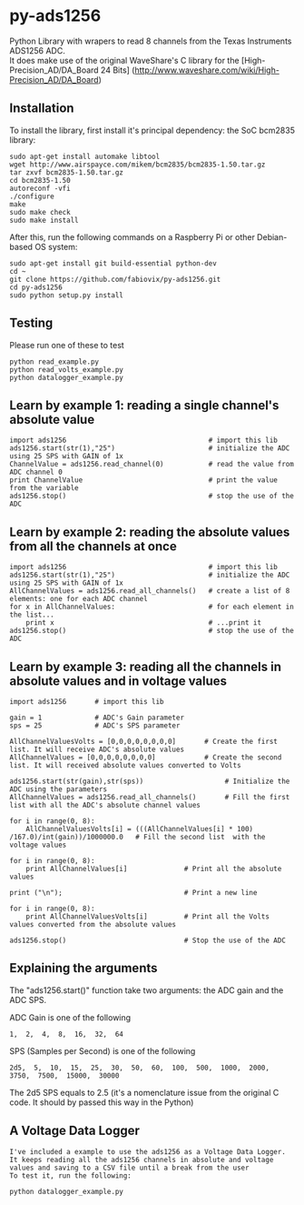# py-ads1256
Python Library with wrapers to read 8 channels from the Texas Instruments ADS1256 ADC.  
It does make use of the original WaveShare's C library for the [High-Precision_AD/DA_Board 24 Bits] (http://www.waveshare.com/wiki/High-Precision_AD/DA_Board) 

## Installation

To install the library, first install it's principal dependency: the SoC bcm2835 library:

    sudo apt-get install automake libtool
    wget http://www.airspayce.com/mikem/bcm2835/bcm2835-1.50.tar.gz
    tar zxvf bcm2835-1.50.tar.gz
    cd bcm2835-1.50
    autoreconf -vfi
    ./configure
    make
    sudo make check
    sudo make install



After this, run the following commands on a Raspberry Pi or other Debian-based OS system:

    sudo apt-get install git build-essential python-dev
    cd ~
    git clone https://github.com/fabiovix/py-ads1256.git
    cd py-ads1256
    sudo python setup.py install


## Testing

Please run one of these to test

    python read_example.py
    python read_volts_example.py
    python datalogger_example.py 
 


## Learn by example 1: reading a single channel's absolute value

    import ads1256                                   # import this lib
    ads1256.start(str(1),"25")                       # initialize the ADC using 25 SPS with GAIN of 1x
    ChannelValue = ads1256.read_channel(0)           # read the value from ADC channel 0 
    print ChannelValue                               # print the value from the variable
    ads1256.stop()                                   # stop the use of the ADC



## Learn by example 2: reading the absolute values from all the channels at once

    import ads1256                                   # import this lib
    ads1256.start(str(1),"25")                       # initialize the ADC using 25 SPS with GAIN of 1x
    AllChannelValues = ads1256.read_all_channels()   # create a list of 8 elements: one for each ADC channel 
    for x in AllChannelValues:                       # for each element in the list... 
        print x                                      # ...print it
    ads1256.stop()                                   # stop the use of the ADC
 



## Learn by example 3: reading all the channels in absolute values and in voltage values

    import ads1256       # import this lib                             

    gain = 1             # ADC's Gain parameter
    sps = 25             # ADC's SPS parameter

    AllChannelValuesVolts = [0,0,0,0,0,0,0,0]       # Create the first list. It will receive ADC's absolute values
    AllChannelValues = [0,0,0,0,0,0,0,0]            # Create the second list. It will received absolute values converted to Volts

    ads1256.start(str(gain),str(sps))                    # Initialize the ADC using the parameters
    AllChannelValues = ads1256.read_all_channels()       # Fill the first list with all the ADC's absolute channel values 
                    
    for i in range(0, 8):                                                                       
        AllChannelValuesVolts[i] = (((AllChannelValues[i] * 100) /167.0)/int(gain))/1000000.0   # Fill the second list  with the voltage values

    for i in range(0, 8):                      
        print AllChannelValues[i]              # Print all the absolute values

    print ("\n");                              # Print a new line

    for i in range(0, 8):                      
        print AllChannelValuesVolts[i]         # Print all the Volts values converted from the absolute values

    ads1256.stop()                             # Stop the use of the ADC




## Explaining the arguments

The "ads1256.start()" function take two arguments: the ADC gain and the ADC SPS.


ADC Gain is one of the following

    1,  2,  4,  8,  16,  32,  64



SPS (Samples per Second) is one of the following

    2d5,  5,  10,  15,  25,  30,  50,  60,  100,  500,  1000,  2000,  3750,  7500,  15000,  30000

The 2d5 SPS equals to 2.5 (it's a nomenclature issue from the original C code. It should by passed this way in the Python)




## A Voltage Data Logger

    I've included a example to use the ads1256 as a Voltage Data Logger. 
    It keeps reading all the ads1256 channels in absolute and voltage values and saving to a CSV file until a break from the user
    To test it, run the following:

    python datalogger_example.py



 


